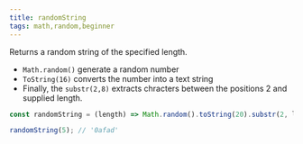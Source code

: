 ```yaml
---
title: randomString
tags: math,random,beginner
---
```


Returns a random string of the specified length.

- `Math.random()` generate a random number
- `ToString(16)` converts the number into a text string
- Finally, the `substr(2,8)` extracts chracters between the positions 2  and supplied length.

```js
const randomString = (length) => Math.random().toString(20).substr(2, length)
```

```js
randomString(5); // '0afad'
```
